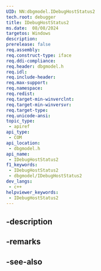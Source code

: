 ```yaml
---
UID: NN:dbgmodel.IDebugHostStatus2
tech.root: debugger
title: IDebugHostStatus2
ms.date:  08/08/2024
targetos: Windows
description: 
prerelease: false
req.assembly: 
req.construct-type: iface
req.ddi-compliance: 
req.header: dbgmodel.h
req.idl: 
req.include-header: 
req.max-support: 
req.namespace: 
req.redist: 
req.target-min-winverclnt: 
req.target-min-winversvr: 
req.target-type: 
req.unicode-ansi: 
topic_type:
 - apiref
api_type:
 - COM
api_location:
 - dbgmodel.h
api_name:
 - IDebugHostStatus2
f1_keywords:
 - IDebugHostStatus2
 - dbgmodel/IDebugHostStatus2
dev_langs:
 - c++
helpviewer_keywords:
 - IDebugHostStatus2
---
```


## -description

## -remarks

## -see-also

